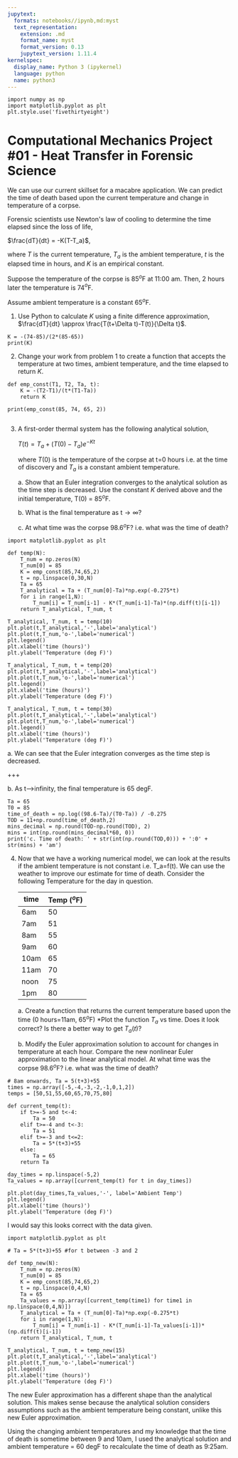 ```yaml
---
jupytext:
  formats: notebooks//ipynb,md:myst
  text_representation:
    extension: .md
    format_name: myst
    format_version: 0.13
    jupytext_version: 1.11.4
kernelspec:
  display_name: Python 3 (ipykernel)
  language: python
  name: python3
---
```


```{code-cell} ipython3
import numpy as np
import matplotlib.pyplot as plt
plt.style.use('fivethirtyeight')
```

# Computational Mechanics Project #01 - Heat Transfer in Forensic Science

We can use our current skillset for a macabre application. We can predict the time of death based upon the current temperature and change in temperature of a corpse. 

Forensic scientists use Newton's law of cooling to determine the time elapsed since the loss of life, 

$\frac{dT}{dt} = -K(T-T_a)$,

where $T$ is the current temperature, $T_a$ is the ambient temperature, $t$ is the elapsed time in hours, and $K$ is an empirical constant. 

Suppose the temperature of the corpse is 85$^o$F at 11:00 am. Then, 2 hours later the temperature is 74$^{o}$F. 

Assume ambient temperature is a constant 65$^{o}$F.

1. Use Python to calculate $K$ using a finite difference approximation, $\frac{dT}{dt} \approx \frac{T(t+\Delta t)-T(t)}{\Delta t}$.

```{code-cell} ipython3
K = -(74-85)/(2*(85-65))
print(K)
```

2. Change your work from problem 1 to create a function that accepts the temperature at two times, ambient temperature, and the time elapsed to return $K$.

```{code-cell} ipython3
def emp_const(T1, T2, Ta, t):
    K = -(T2-T1)/(t*(T1-Ta))
    return K

print(emp_const(85, 74, 65, 2))
```

```{code-cell} ipython3

```

3. A first-order thermal system has the following analytical solution, 

    $T(t) =T_a+(T(0)-T_a)e^{-Kt}$

    where $T(0)$ is the temperature of the corpse at t=0 hours i.e. at the time of discovery and $T_a$ is a constant ambient temperature. 

    a. Show that an Euler integration converges to the analytical solution as the time step is decreased. Use the constant $K$ derived above and the initial temperature, T(0) = 85$^o$F. 

    b. What is the final temperature as t$\rightarrow\infty$?
    
    c. At what time was the corpse 98.6$^{o}$F? i.e. what was the time of death?

```{code-cell} ipython3
import matplotlib.pyplot as plt

def temp(N):
    T_num = np.zeros(N)
    T_num[0] = 85
    K = emp_const(85,74,65,2)
    t = np.linspace(0,30,N)
    Ta = 65
    T_analytical = Ta + (T_num[0]-Ta)*np.exp(-0.275*t)
    for i in range(1,N):
        T_num[i] = T_num[i-1] - K*(T_num[i-1]-Ta)*(np.diff(t)[i-1])
    return T_analytical, T_num, t
    
T_analytical, T_num, t = temp(10)
plt.plot(t,T_analytical,'-',label='analytical')
plt.plot(t,T_num,'o-',label='numerical')
plt.legend()
plt.xlabel('time (hours)')
plt.ylabel('Temperature (deg F)')
```

```{code-cell} ipython3
T_analytical, T_num, t = temp(20)
plt.plot(t,T_analytical,'-',label='analytical')
plt.plot(t,T_num,'o-',label='numerical')
plt.legend()
plt.xlabel('time (hours)')
plt.ylabel('Temperature (deg F)')
```

```{code-cell} ipython3
T_analytical, T_num, t = temp(30)
plt.plot(t,T_analytical,'-',label='analytical')
plt.plot(t,T_num,'o-',label='numerical')
plt.legend()
plt.xlabel('time (hours)')
plt.ylabel('Temperature (deg F)')
```

a. We can see that the Euler integration converges as the time step is decreased.

+++

b. As t-->infinity, the final temperature is 65 degF.

```{code-cell} ipython3
Ta = 65
T0 = 85
time_of_death = np.log((98.6-Ta)/(T0-Ta)) / -0.275
TOD = 11+np.round(time_of_death,2)
mins_decimal = np.round(TOD-np.round(TOD), 2)
mins = int(np.round(mins_decimal*60, 0))
print('c. Time of death: ' + str(int(np.round(TOD,0))) + ':0' + str(mins) + 'am')
```

4. Now that we have a working numerical model, we can look at the results if the
ambient temperature is not constant i.e. T_a=f(t). We can use the weather to improve our estimate for time of death. Consider the following Temperature for the day in question. 

    |time| Temp ($^o$F)|
    |---|---|
    |6am|50|
    |7am|51|
    |8am|55|
    |9am|60|
    |10am|65|
    |11am|70|
    |noon|75|
    |1pm|80|

    a. Create a function that returns the current temperature based upon the time (0 hours=11am, 65$^{o}$F) 
    *Plot the function $T_a$ vs time. Does it look correct? Is there a better way to get $T_a(t)$?

    b. Modify the Euler approximation solution to account for changes in temperature at each hour. 
    Compare the new nonlinear Euler approximation to the linear analytical model. 
    At what time was the corpse 98.6$^{o}$F? i.e. what was the time of death?

```{code-cell} ipython3
# 8am onwards, Ta = 5(t+3)+55
times = np.array([-5,-4,-3,-2,-1,0,1,2])
temps = [50,51,55,60,65,70,75,80]

def current_temp(t):
    if t>=-5 and t<-4:
        Ta = 50
    elif t>=-4 and t<-3:
        Ta = 51
    elif t>=-3 and t<=2:
        Ta = 5*(t+3)+55
    else:
        Ta = 65
    return Ta

day_times = np.linspace(-5,2)
Ta_values = np.array([current_temp(t) for t in day_times])

plt.plot(day_times,Ta_values,'-', label='Ambient Temp')
plt.legend()
plt.xlabel('time (hours)')
plt.ylabel('Temperature (deg F)')
```

I would say this looks correct with the data given.

```{code-cell} ipython3
import matplotlib.pyplot as plt

# Ta = 5*(t+3)+55 #for t between -3 and 2

def temp_new(N):
    T_num = np.zeros(N)
    T_num[0] = 85
    K = emp_const(85,74,65,2)
    t = np.linspace(0,4,N)
    Ta = 65
    Ta_values = np.array([current_temp(time1) for time1 in np.linspace(0,4,N)])
    T_analytical = Ta + (T_num[0]-Ta)*np.exp(-0.275*t)
    for i in range(1,N):
        T_num[i] = T_num[i-1] - K*(T_num[i-1]-Ta_values[i-1])*(np.diff(t)[i-1])
    return T_analytical, T_num, t
    
T_analytical, T_num, t = temp_new(15)
plt.plot(t,T_analytical,'-',label='analytical')
plt.plot(t,T_num,'o-',label='numerical')
plt.legend()
plt.xlabel('time (hours)')
plt.ylabel('Temperature (deg F)')
```

The new Euler approximation has a different shape than the analytical solution. This makes sense because the analytical solution considers assumptions such as the ambient temperature being constant, unlike this new Euler approximation.

Using the changing ambient temperatures and my knowledge that the time of death is sometime between 9 and 10am, I used the analytical solution and ambient temperature = 60 degF to recalculate the time of death as 9:25am.

```{code-cell} ipython3

```
